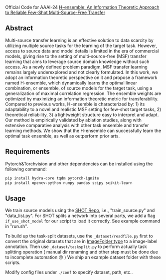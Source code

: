 Official Code for AAAI-24 [H-ensemble: An Information Theoretic Approach to Reliable Few-Shot Multi-Source-Free Transfer](https://ojs.aaai.org/index.php/AAAI/article/view/29528)

## Abstract

Multi-source transfer learning is an effective solution to data scarcity by utilizing multiple source tasks for the learning of the target task. However, access to source data and model details is limited in the era of commercial models, giving rise to the setting of multi-source-free (MSF) transfer learning that aims to leverage source domain knowledge without such access. As a newly defined problem paradigm, MSF transfer learning remains largely underexplored and not clearly formulated. In this work, we adopt an information theoretic perspective on it and propose a framework named H-ensemble, which dynamically learns the optimal linear combination, or ensemble, of source models for the target task, using a generalization of maximal correlation regression. The ensemble weights are optimized by maximizing an information theoretic metric for transferability. Compared to previous works, H-ensemble is characterized by: 1) its adaptability to a novel and realistic MSF setting for few-shot target tasks, 2) theoretical reliability, 3) a lightweight structure easy to interpret and adapt. Our method is empirically validated by ablation studies, along with extensive comparative analysis with other task ensemble and transfer learning methods. We show that the H-ensemble can successfully learn the optimal task ensemble, as well as outperform prior arts.

## Requirements
Pytorch&Torchvision and other dependencies can be installed using the following command:
```bash
pip install hydra-core tqdm pytorch-ignite
pip install opencv-python numpy pandas scipy scikit-learn
```

## Usage

We train source models using the [SHOT Repo](https://github.com/tim-learn/SHOT), i.e., "train_source.py" and "data_list.py". For SHOT splits a network into several parts, we add a flag `if_use_shot_model` for our script to load it correctly. See example command in "run.sh".

To build up the task-split datasets, use the `_dataset/readfile.py` first to convert the original datasets that are in [ImageFolder type](https://pytorch.org/vision/main/generated/torchvision.datasets.ImageFolder.html) to a image-label annotation. Then use `_dataset/tasksplit.py` to perform actually task splitting operation ( manual dir renaming and other step must be done due to incomplete automation 😣 ) We ship an example dataset folder with these scripts.

Modify config files under `./conf` to specify dataset, path, etc..
